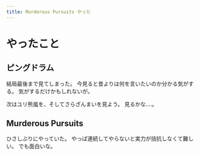 ```yaml
---
title: Murderous Pursuits やった
---
```


# やったこと

## ピングドラム

結局最後まで見てしまった。
今見ると昔よりは何を言いたいのか分かる気がする。
気がするだけかもしれないが。

次はユリ熊嵐を、そしてさらざんまいを見よう。
見るかな‥‥。

## Murderous Pursuits

ひさしぶりにやっていた。
やっぱ連続してやらないと実力が拮抗しなくて難しい。
でも面白いな。
